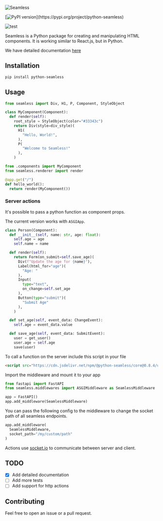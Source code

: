 ![Seamless](https://github.com/xpodev/seamless/blob/main/images/seamless.png?raw=true)

[![PyPI version](https://badge.fury.io/py/python-seamless.svg?)](https://pypi.org/project/python-seamless)

![test](https://github.com/xpodev/pyrl/actions/workflows/python-test.yml/badge.svg)

Seamless is a Python package for creating and manipulating HTML components. It is working similar to React.js, but in Python.

We have detailed documentation [here](https://seamless.readthedocs.io/)

## Installation
```sh
pip install python-seamless
```

## Usage

```python
from seamless import Div, H1, P, Component, StyleObject

class MyComponent(Component):
  def render(self):
    root_style = StyleObject(color="#33343c")
    return Div(style=div_style)(
      H1(
        "Hello, World!",
      ),
      P(
        "Welcome to Seamless!"
      ),
    )
```
```python
from .components import MyComponent
from seamless.renderer import render

@app.get("/")
def hello_world():
  return render(MyComponent())
```

### Server actions
It's possible to pass a python function as component props.

The current version works with `ASGIApp`.
```python
class Person(Component):
  def __init__(self, name: str, age: float):
    self.age = age
    self.name = name

  def render(self):
    return Form(on_submit=self.save_age)(
      Div(f"Update the age for {name}"),
      Label(html_for="age")(
        "Age: "
      ),
      Input(
        type="text",
        on_change=self.set_age
      ),
      Button(type="submit")(
        "Submit Age"
      ),
    )

  def set_age(self, event_data: ChangeEvent):
    self.age = event_data.value

  def save_age(self, event_data: SubmitEvent):
    user = get_user()
    user.age = self.age
    save(user)
```
To call a function on the server include this script in your file
```html
<script src="https://cdn.jsdelivr.net/npm/@python-seamless/core@0.8.4/umd/seamless.init.js"></script>
```
Import the middleware and mount it to your app
```python
from fastapi import FastAPI
from seamless.middlewares import ASGIMiddleware as SeamlessMiddleware

app = FastAPI()
app.add_middleware(SeamlessMiddleware)
```
You can pass the following config to the middleware to change the socket path of all seamless endpoints.
```python
app.add_middleware(
  SeamlessMiddleware,
  socket_path="/my/custom/path"
)
```
Actions use [socket.io](https://socket.io) to communicate between server and client.

## TODO
- [x] Add detailed documentation
- [ ] Add more tests
- [ ] Add support for http actions

## Contributing
Feel free to open an issue or a pull request.
